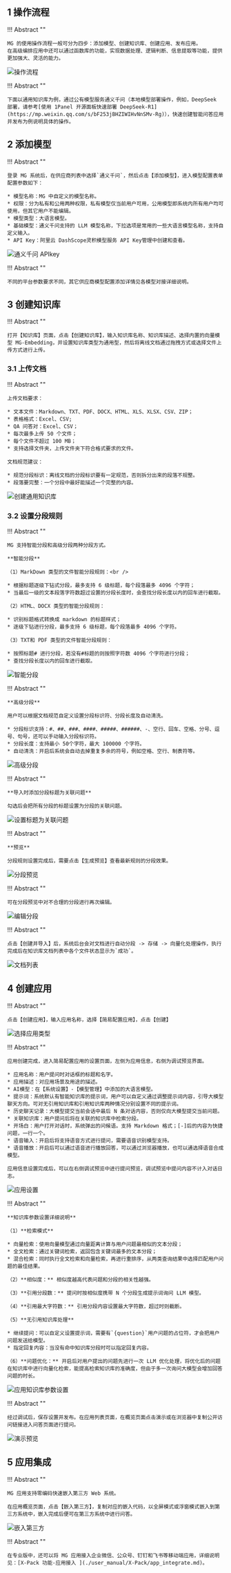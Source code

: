 ## 1 操作流程

!!! Abstract ""

    MG 的使用操作流程一般可分为四步：添加模型、创建知识库、创建应用、发布应用。
    在高级编排应用中还可以通过函数库的功能，实现数据处理、逻辑判断、信息提取等功能，提供更加强大、灵活的能力。

![操作流程](img/model/maxkb_flow.png)

!!! Abstract ""

    下面以通用知识库为例，通过公有模型服务通义千问（本地模型部署操作，例如，DeepSeek 部署，请参考[使用 1Panel 开源面板快速部署 DeepSeek-R1](https://mp.weixin.qq.com/s/bF253jBHZIWIHvNnSMv-Rg)），快速创建智能问答应用并发布为例说明具体的操作。

## 2 添加模型

!!! Abstract ""

    登录 MG 系统后，在供应商列表中选择`通义千问`，然后点击【添加模型】，进入模型配置表单配置参数如下：

    * 模型名称：MG 中自定义的模型名称。
    * 权限：分为私有和公用两种权限，私有模型仅当前用户可用，公用模型即系统内所有用户均可使用，但其它用户不能编辑。
    * 模型类型：大语言模型。
    * 基础模型：通义千问支持的 LLM 模型名称，下拉选项是常用的一些大语言模型名称，支持自定义输入。
    * API Key：阿里云 DashScope灵积模型服务 API Key管理中创建和查看。

![通义千问 APIkey](img/model/tongyi_model.png)

!!! Abstract ""

    不同的平台参数要求不同，其它供应商模型配置添加详情见各模型对接详细说明。

## 3 创建知识库

!!! Abstract ""

    打开【知识库】页面，点击【创建知识库】，输入知识库名称、知识库描述、选择内置的向量模型 MG-Embedding，并设置知识库类型为通用型，然后将离线文档通过拖拽方式或选择文件上传方式进行上传。

### 3.1 上传文档

!!! Abstract ""

    上传文档要求：

    * 文本文件：Markdown、TXT、PDF、DOCX、HTML、XLS、XLSX、CSV、ZIP；
    * 表格格式：Excel、CSV;
    * QA 问答对：Excel、CSV；
    * 每次最多上传 50 个文件；
    * 每个文件不超过 100 MB；
    * 支持选择文件夹，上传文件夹下符合格式要求的文件。

    文档规范建议：

    * 规范分段标识：离线文档的分段标识要有一定规范，否则拆分出来的段落不规整。
    * 段落要完整：一个分段中最好能描述一个完整的内容。

![创建通用知识库](img/dataset/create_offline_dataset.png)

### 3.2 设置分段规则

!!! Abstract ""

    MG 支持智能分段和高级分段两种分段方式。

    **智能分段**

    （1）MarkDown 类型的文件智能分段规则：<br />

    * 根据标题逐级下钻式分段，最多支持 6 级标题，每个段落最多 4096 个字符；
    * 当最后一级的文本段落字符数超过设置的分段长度时，会查找分段长度以内的回车进行截取。

    （2）HTML、DOCX 类型的智能分段规则：

    * 识别标题格式转换成 markdown 的标题样式；
    * 逐级下钻进行分段，最多支持 6 级标题，每个段落最多 4096 个字符。

    （3）TXT和 PDF 类型的文件智能分段规则：

    * 按照标题# 进行分段，若没有#标题的则按照字符数 4096 个字符进行分段；
    * 查找分段长度以内的回车进行截取。

![智能分段](img/dataset/automatic_paragraphing.png)

!!! Abstract ""

    **高级分段**

    用户可以根据文档规范自定义设置分段标识符、分段长度及自动清洗。

    * 分段标识支持：#、##、###、####、#####、######、-、空行、回车、空格、分号、逗号、句号，还可以手动输入分段标识符。
    * 分段长度：支持最小 50个字符，最大 100000 个字符。
    * 自动清洗：开启后系统会自动去掉重复多余的符号，例如空格、空行、制表符等。

![高级分段](img/dataset/advanced_segmentation.png)

!!! Abstract ""

    **导入时添加分段标题为关联问题**

    勾选后会把所有分段的标题设置为分段的关联问题。

![设置标题为关联问题](img/dataset/titel_set_question.png)

!!! Abstract ""

    **预览**

    分段规则设置完成后，需要点击【生成预览】查看最新规则的分段效果。

![分段预览](img/dataset/preview_segmentation.png)

!!! Abstract ""

    可在分段预览中对不合理的分段进行再次编辑。

![编辑分段](img/dataset/view_edit.png)

!!! Abstract ""

    点击【创建并导入】后，系统后台会对文档进行自动分段 -> 存储 -> 向量化处理操作，执行完成后在知识库文档列表中各个文件状态显示为`成功`。

![文档列表](img/dataset/doc_list.png)

## 4 创建应用

!!! Abstract ""

    点击【创建应用】，输入应用名称，选择【简易配置应用】，点击【创建】

![选择应用类型](img/app/selectAppType.png)

!!! Abstract ""

    应用创建完成，进入简易配置应用的设置页面，左侧为应用信息，右侧为调试预览界面。

    * 应用名称：用户提问时对话框的标题和名字。
    * 应用描述：对应用场景及用途的描述。
    * AI模型：在【系统设置】-【模型管理】中添加的大语言模型。
    * 提示词：系统默认有智能知识库的提示词，用户可以自定义通过调整提示词内容，引导大模型聊天方向。可对无引用知识库和引用知识库两种情况分别设置不同的提示词。
    * 历史聊天记录：大模型提交当前会话中最后 N 条对话内容，否则仅向大模型提交当前问题。
    * 关联知识库：用户提问后将在关联的知识库中检索分段。
    * 开场白：用户打开对话时，系统弹出的问候语。支持 Markdown 格式；[-]后的内容为快捷问题，一行一个。
    * 语音输入：开启后将支持语音方式进行提问，需要语音识别模型支持。
    * 语音播放：开启后可以通过语音进行播放回答，可以通过浏览器播放，也可以通选择语音合成模型。

    应用信息设置完成后，可以在右侧调试预览中进行提问预览，调试预览中提问内容不计入对话日志。

![应用设置](img/app/app_setting.png)

!!! Abstract ""

    **知识库参数设置详细说明**

    （1）**检索模式**

    * 向量检索：使用向量模型通过向量距离计算与用户问题最相似的文本分段；
    * 全文检索：通过关键词检索，返回包含关键词最多的文本分段；
    * 混合检索：同时执行全文检索和向量检索，再进行重排序，从两类查询结果中选择匹配用户问题的最佳结果。

    （2）**相似度：** 相似度越高代表问题和分段的相关性越强。

    （3）**引用分段数：** 提问时按相似度携带 N 个分段生成提示词询问 LLM 模型。

    （4）**引用最大字符数：** 引用分段内容设置最大字符数，超过时则截断。

    （5）**无引用知识库处理**

    * 继续提问：可以自定义设置提示词，需要有`{question}`用户问题的占位符，才会把用户问题发送给模型。
    * 指定回复内容：当没有命中知识库分段时可以指定回复内容。

    （6）**问题优化：** 开启后对用户提出的问题先进行一次 LLM 优化处理，将优化后的问题在知识库中进行向量化检索，能提高检索知识库的准确度，但由于多一次询问大模型会增加回答问题的时长。

![应用知识库参数设置](img/app/app-parameter-setting.png)

!!! Abstract ""

    经过调试后，保存设置并发布。在应用列表页面，在概览页面点击演示或在浏览器中复制公开访问链接进入问答页面进行提问。

![演示预览](img/app/app_view.png)

## 5 应用集成

!!! Abstract ""

    MG 应用支持零编码快速嵌入第三方 Web 系统。

    在应用概览页面，点击【嵌入第三方】，复制对应的嵌入代码，以全屏模式或浮窗模式嵌入到第三方系统中，嵌入完成后便可在第三方系统中进行问答。

![嵌入第三方](img/app/embed.png)

!!! Abstract ""

    在专业版中，还可以将 MG 应用接入企业微信、公众号、钉钉和飞书等移动端应用，详细说明见：[X-Pack 功能-应用接入 ](./user_manual/X-Pack/app_integrate.md)。
